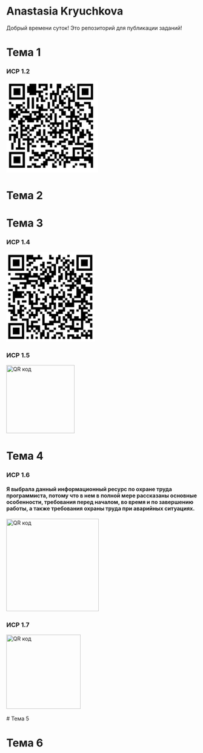 # Anastasia Kryuchkova

Добрый времени суток! Это репозиторий для публикации заданий!

# Тема 1
### ИСР 1.2
![Alt text](https://github.com/nestessia/nestessia-repository/blob/51f20febe55afcdc6e8230512c8f0f5005e41ef4/%D0%98%D0%A1%D0%A0%201.2%20%D0%9A%D1%80%D1%8E%D1%87%D0%BA%D0%BE%D0%B2%D0%B0%20%D0%90.%D0%A1%202.1.jpg?raw=true "Optional Title")

# Тема 2


# Тема 3
### ИСР 1.4 
![Alt text](https://github.com/nestessia/nestessia-repository/blob/a5934456e1ae11617de083fb8c73027028ac7fce/%D0%98%D0%A1%D0%A0%201.4%20%D0%9A%D1%80%D1%8E%D1%87%D0%BA%D0%BE%D0%B2%D0%B0%20%D0%90.%D0%A1%202.1.jpg)
### ИСР 1.5
<a href="http://qrcoder.ru" target="_blank"><img src="http://qrcoder.ru/code/?https%3A%2F%2Fdrive.google.com%2Ffile%2Fd%2F18gyOAYOVSFzT9RpMTfsnh09HeDkbbZxB%2Fview%3Fusp%3Dsharing&4&0" width="180" height="180" border="0" title="QR код"></a>
# Тема 4
### ИСР 1.6 
#### Я выбрала данный информационный ресурс по охране труда программиста, потому что в нем в полной мере рассказаны основные особенности, требования перед началом, во время и по завершению работы, а также требования охраны труда при аварийных ситуациях.
<a href="http://qrcoder.ru" target="_blank"><img src="http://qrcoder.ru/code/?https%3A%2F%2Fkubts.ru%2Fdokumenty%2Fobraztsy-dokumentov-po-okhrane-truda%2Fobuchenie-po-okhrane-truda%2Finstruktsii-po-okhrane-truda%2Finstruktsiya-po-okhrane-truda-dlya-programmista%2F&4&0" width="244" height="244" border="0" title="QR код"></a>
### ИСР 1.7 
<p align="left">
<a href="http://qrcoder.ru" target="_blank"><img src="http://qrcoder.ru/code/?http%3A%2F%2Fwww.consultant.ru%2Fdocument%2Fcons_doc_LAW_58804%2Fe14327394d63c4f451508a6f2d1ae0c7d73e9359%2F&4&0" width="196" height="196" border="0" title="QR код"></a>
</p>
# Тема 5


# Тема 6



